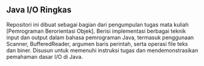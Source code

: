 ## Java I/O Ringkas

Repositori ini dibuat sebagai bagian dari pengumpulan tugas mata kuliah [Pemrograman Berorientasi Objek]. Berisi implementasi berbagai teknik input dan output dalam bahasa pemrograman Java, termasuk penggunaan Scanner, BufferedReader, argumen baris perintah, serta operasi file teks dan biner. Disusun untuk memenuhi instruksi tugas dan mendemonstrasikan pemahaman dasar I/O di Java.
